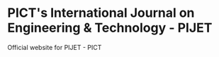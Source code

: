 # PICT's International Journal on Engineering & Technology - PIJET

Official website for PIJET - PICT
